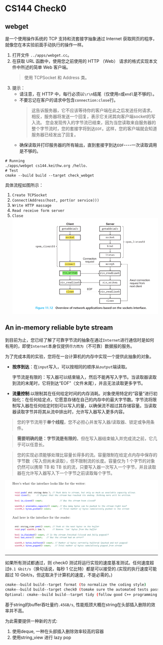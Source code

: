 # CS144 Check0

## webget

是一个使用操作系统的 TCP 支持和流套接字抽象通过 Internet 获取网页的程序，就像您在本实验前面手动执行的操作一样。

1. 打开文件 `../apps/webget.cc`。
2. 在获取 URL 函数中，使用您之前使用的 HTTP （Web） 请求的格式实现本文件中所述的简单 Web 客户端。
   > 使用 TCPSocket 和 Address 类。
3. 提示：
   - 请注意，在 HTTP 中，每行必须以`\r\n`结尾（仅使用`n`或`endl`是不够的）。
   - 不要忘记在客户的请求中包含`connection:close`行。
      > 这告诉服务器，它不应该等待你的客户端在此之后发送任何请求。相反，服务器将发送一个回复，表示它关闭其向客户端socket的写入流。
      > 您会发现传入的字节流已结束，因为当您读取来自服务器的整个字节流时，您的套接字将到达`EOF`。这样，您的客户端就会知道服务器已经发出了回复。
   - 确保读取并打印服务器的所有输出，直到套接字到达`EOF`----一次读取调用是不够的。

```shell
# Running
./apps/webget cs144.keithw.org /hello.
# Test
cmake --build build --target check_webget
 ```
具体流程如图所示：
1. `Create TCPSocket`
2. `Connect(Address(host, port(or service)))`
3. `Write HTTP massage`
4. `Read receive form server`
5. `Close`
![](./socket-interface.PNG)

## An in-memory reliable byte stream

到目前为止，您已经了解了可靠字节流的抽象在通过`Internet`进行通信时是如何有用的，即使`Internet`本身仅提供`尽力而为`（不可靠）数据报的服务。

为了完成本周的实验，您将在一台计算机的内存中实现一个提供此抽象的对象。

- **按序到达**：在`input`写入，可以按相同的顺序从`output`端读取。

   字节流是有限的：写入器可以结束输入，然后不能再写入字节。当读取器读取到流的末尾时，它将到达“EOF”（文件末尾），并且无法读取更多字节。

- **流量控制**:以限制其在任何给定时间的内存消耗。对象使用特定的“容量”进行初始化：在任何给定点，它愿意存储在自己的内存中的最大字节数。字节流将限制写入器在任何给定时刻可以写入的量，以确保流不超过其存储容量。当读取器读取字节并将其从流中排出时，允许写入器写入更多内容。

> 您的字节流用于**单个线程**，您不必担心并发写入器/读取器、锁定或争用条件。

> **需要明确的是：字节流是有限的**，但在写入器结束输入并完成流之前，它几乎可以任意长。

> 您的实现必须能够处理比容量长得多的流。容量限制在给定点内存中保存的字节数（写入但尚未读取），但不限制流的长度。容量仅为 1 个字节的对象仍然可以携带 TB 和 TB 长的流，只要写入器一次写入一个字节，并且读取器在允许写入器写入下一个字节之前读取每个字节。

![](./bytestream-interface.png)

---

如果所有测试都通过，则 check0 测试将运行实现的速度基准测试。任何速度超过`0.1 Gbit/s`（换句话说，每秒 1 亿比特）都是可以接受的.(实现的执行速度可能超过 10 Gbit/s，但这取决于计算机的速度，不是必需的。)

```bash
cmake--build build--target format (to normalize the coding style)
cmake--build build--target check0 (tomake sure the automated tests pass)
Optional: cmake--build build--target tidy (follow good C++ programming practices)
```


基于string的buffer吞吐量约`.45GB/s`, 性能瓶颈大概在string在头部插入删除的效率并不高。

为此需要提供一种新的方式:

1. 使用deque, 一种在头部插入删除效率较高的容器
2. 使用string_view 进行 lazy pop